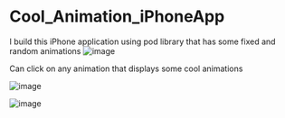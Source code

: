# Cool_Animation_iPhoneApp
I build this iPhone application using pod library that has some fixed and random animations
![image](https://user-images.githubusercontent.com/82275480/168481518-100897bc-c89f-4923-845e-c113dbf2d272.png)

Can click on any animation that displays some cool animations

![image](https://user-images.githubusercontent.com/82275480/168481595-02dfeda3-80f5-4cfb-b77a-175a3f4ad532.png)

![image](https://user-images.githubusercontent.com/82275480/168481605-adc6b974-f3e8-455a-9ea4-8ad81d4d7ed9.png)


